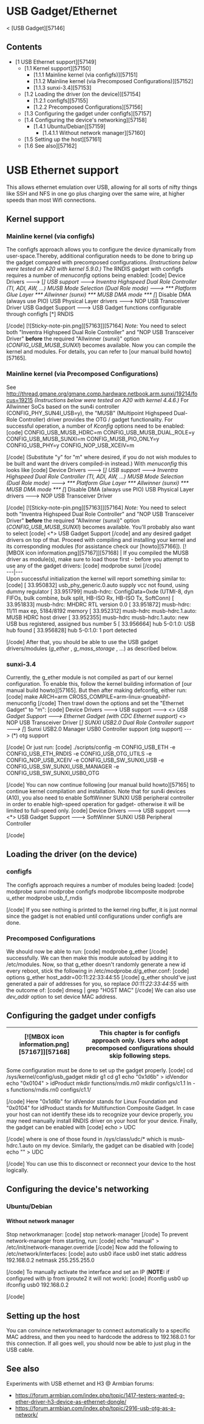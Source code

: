 # USB Gadget/Ethernet
< [USB Gadget][57146]
 
## Contents
  * [1 USB Ethernet support][57149]
    * [1.1 Kernel support][57150]
      * [1.1.1 Mainline kernel (via configfs)][57151]
      * [1.1.2 Mainline kernel (via Precomposed Configurations)][57152]
      * [1.1.3 sunxi-3.4][57153]
    * [1.2 Loading the driver (on the device)][57154]
      * [1.2.1 configfs][57155]
      * [1.2.2 Precomposed Configurations][57156]
    * [1.3 Configuring the gadget under configfs][57157]
    * [1.4 Configuring the device's networking][57158]
      * [1.4.1 Ubuntu/Debian][57159]
        * [1.4.1.1 Without network manager][57160]
    * [1.5 Setting up the host][57161]
    * [1.6 See also][57162]

# USB Ethernet support
This allows ethernet emulation over USB, allowing for all sorts of nifty things like SSH and NFS in one go plus charging over the same wire, at higher speeds than most Wifi connections. 
## Kernel support
### Mainline kernel (via configfs)
The configfs approach allows you to configure the device dynamically from user-space.Thereby, additional configuration needs to be done to bring up the gadget compared with precomposed configurations. 
_(Instructions below were tested on A20 with kernel 5.9.0.)_
The RNDIS gadget with configfs requires a number of _menuconfig_ options being enabled: 
[code] 
        Device Drivers  --->
            [*] USB support  --->
            <M> Inventra Highspeed Dual Role Controller (TI, ADI, AW, ...)
                    MUSB Mode Selection (Dual Role mode)  --->
                    *** Platform Glue Layer ***
                <M> Allwinner (sunxi)
                    *** MUSB DMA mode ***
                [*] Disable DMA (always use PIO)
            USB Physical Layer drivers  --->
                <M> NOP USB Transceiver Driver
            <M>   USB Gadget Support  --->
                <M>   USB Gadget functions configurable through configfs
                [*]     RNDIS
    
[/code]
    [![Sticky-note-pin.png][57163]][57164] _Note:_ You need to select both "Inventra Highspeed Dual Role Controller" and "NOP USB Transceiver Driver" **before** the required "Allwinner (sunxi)" option (_CONFIG_USB_MUSB_SUNXI_) becomes available.
Now you can compile the kernel and modules. For details, you can refer to [our manual build howto][57165]. 
### Mainline kernel (via Precomposed Configurations)
See <http://thread.gmane.org/gmane.comp.hardware.netbook.arm.sunxi/19214/focus=19215>
_(Instructions below were tested on A20 with kernel 4.4.6.)_
For Allwinner SoCs based on the sun4i controller (CONFIG_PHY_SUN4I_USB=y), the "MUSB" (Multipoint Highspeed Dual-Role Controller) driver provides the OTG / gadget functionality. For successful operation, a number of _Kconfig_ options need to be enabled: 
[code] 
    CONFIG_USB_MUSB_HDRC=m
    CONFIG_USB_MUSB_DUAL_ROLE=y
    CONFIG_USB_MUSB_SUNXI=m
    CONFIG_MUSB_PIO_ONLY=y
    CONFIG_USB_PHY=y
    CONFIG_NOP_USB_XCEIV=m
    
[/code]
(Substitute "y" for "m" where desired, if you do not wish modules to be built and want the drivers compiled-in instead.) 
With _menuconfig_ this looks like 
[code] 
        Device Drivers  --->
            [*] USB support  --->
            <M> Inventra Highspeed Dual Role Controller (TI, ADI, AW, ...)
                    MUSB Mode Selection (Dual Role mode)  --->
                    *** Platform Glue Layer ***
                <M> Allwinner (sunxi)
                    *** MUSB DMA mode ***
                [*] Disable DMA (always use PIO)
            USB Physical Layer drivers  --->
                <M> NOP USB Transceiver Driver
    
[/code]
    [![Sticky-note-pin.png][57163]][57164] _Note:_ You need to select both "Inventra Highspeed Dual Role Controller" and "NOP USB Transceiver Driver" **before** the required "Allwinner (sunxi)" option (_CONFIG_USB_MUSB_SUNXI_) becomes available.
You'll probably also want to select 
[code] 
            <*> USB Gadget Support
[/code]
and any desired gadget drivers on top of that. 
Proceed with compiling and installing your kernel and its corresponding modules (for assistance check our [howto][57166]). 
[![MBOX icon information.png][57167]][57168] | If you compiled the MUSB driver as module(s), make sure to load those first - before you attempt to use any of the gadget drivers: 
[code]
    modprobe sunxi
[/code]  
---|---  
Upon successful initialization the kernel will report something similar to: 
[code] 
    [   33.950832] usb_phy_generic.0.auto supply vcc not found, using dummy regulator
    [   33.951799] musb-hdrc: ConfigData=0xde (UTMI-8, dyn FIFOs, bulk combine, bulk split, HB-ISO Rx, HB-ISO Tx, SoftConn)
    [   33.951833] musb-hdrc: MHDRC RTL version 0.0 
    [   33.951872] musb-hdrc: 11/11 max ep, 5184/8192 memory
    [   33.952312] musb-hdrc musb-hdrc.1.auto: MUSB HDRC host driver
    [   33.952355] musb-hdrc musb-hdrc.1.auto: new USB bus registered, assigned bus number 5
    [   33.956664] hub 5-0:1.0: USB hub found
    [   33.956828] hub 5-0:1.0: 1 port detected
    
[/code]
After that, you should be able to use the USB gadget drivers/modules (_g_ether_ , _g_mass_storage_ , ...) as described below. 
### sunxi-3.4
Currently, the g_ether module is not compiled as part of our kernel configuration. 
To enable this, follow the kernel building information of [our manual build howto][57165]. But then after making defconfig, either run: 
[code] 
    make ARCH=arm CROSS_COMPILE=arm-linux-gnueabihf- menuconfig
[/code]
Then trawl down the options and set the "Ethernet Gadget" to "m": 
[code] 
        Device Drivers  --->
            USB support  --->
                <*>    USB Gadget Support  --->
                    <m>    Ethernet Gadget (with CDC Ethernet support)
                <*>    NOP USB Transceiver Driver
                [*]    SUNXI USB2.0 Dual Role Controller support --->
                    [*]    Sunxi USB2.0 Manager
                           USB0 Controller support (otg support) --->
                               (*) otg support
    
[/code]
Or just run: 
[code] 
    ./scripts/config -m CONFIG_USB_ETH -e CONFIG_USB_ETH_RNDIS -e CONFIG_USB_OTG_UTILS -e CONFIG_NOP_USB_XCEIV 
     -e CONFIG_USB_SW_SUNXI_USB -e CONFIG_USB_SW_SUNXI_USB_MANAGER -e CONFIG_USB_SW_SUNXI_USB0_OTG
    
[/code]
You can now continue following [our manual build howto][57165] to continue kernel compilation and installation. 
Note that for sun4i devices (A10), you also need to enable SoftWinner SUNXI USB peripheral controller in order to enable high-speed operation for gadget- otherwise it will be limited to full-speed only. 
[code] 
        Device Drivers  --->
            USB support  --->
                <*>     USB Gadget Support --->
                    <m> SoftWinner SUNXI USB Peripheral Controller 
    
[/code]
## Loading the driver (on the device)
### configfs
The configfs approach requires a number of modules being loaded: 
[code] 
    modprobe sunxi
    modprobe configfs
    modprobe libcomposite
    modprobe u_ether
    modprobe usb_f_rndis
    
[/code]
If you see nothing is printed to the kernel ring buffer, it is just normal since the gadget is not enabled until configurations under configfs are done. 
### Precomposed Configurations
We should now be able to run: 
[code] 
    modprobe g_ether
[/code]
successfully. We can then make this module autoload by adding it to /etc/modules. 
Now, so that g_ether doesn't randomly generate a new id every reboot, stick the following in /etc/modprobe.d/g_ether.conf: 
[code] 
    options g_ether host_addr=00:11:22:33:44:55
[/code]
g_ether should've just generated a pair of addresses for you, so replace _00:11:22:33:44:55_ with the outcome of: 
[code] 
     dmesg | grep "HOST MAC"
[/code]
We can also use _dev_addr_ option to set device MAC address. 
## Configuring the gadget under configfs
[![MBOX icon information.png][57167]][57168] | This chapter is for configfs approach only. Users who adopt precomposed configurations should skip following steps.   
---|---  
Some configuration must be done to set up the gadget properly. 
[code] 
    cd /sys/kernel/config/usb_gadget
    mkdir g1
    cd g1
    echo "0x1d6b" > idVendor
    echo "0x0104" > idProduct
    mkdir functions/rndis.rn0
    mkdir configs/c1.1
    ln -s functions/rndis.rn0 configs/c1.1/
    
[/code]
Here "0x1d6b" for idVendor stands for Linux Foundation and "0x0104" for idProduct stands for Multifunction Composite Gadget. In case your host can not identify these ids to recognize your device properly, you may need manually install RNDIS driver on your host for your device. 
Finally, the gadget can be enabled with 
[code] 
    echo <udc name> > UDC
    
[/code]
where <udc name> is one of those found in /sys/class/udc/* which is musb-hdrc.1.auto on my device. 
Similarly, the gadget can be disabled with 
[code] 
    echo "" > UDC
    
[/code]
You can use this to disconnect or reconnect your device to the host logically. 
## Configuring the device's networking
### Ubuntu/Debian
#### Without network manager
Stop networkmanager: 
[code] 
     stop network-manager 
[/code]
To prevent network-manager from starting, run: 
[code] 
    echo "manual" > /etc/init/network-manager.override
[/code]
Now add the following to /etc/network/interfaces: 
[code] 
    auto usb0
    iface usb0 inet static
    	address 192.168.0.2
    	netmask 255.255.255.0
    
[/code]
To manually activate the interface and set an IP (**NOTE:** if configured with ip from iproute2 it will not work): 
[code] 
         ifconfig usb0 up
         ifconfig usb0 192.168.0.2
    
[/code]
## Setting up the host
You can convince networkmanager to connect automatically to a specific MAC address, and then you need to hardcode the address to 192.168.0.1 for this connection. 
If all goes well, you should now be able to just plug in the USB cable. 
## See also
Experiments with USB ethernet and H3 @ Armbian forums: 
  * <https://forum.armbian.com/index.php/topic/1417-testers-wanted-g-ether-driver-h3-device-as-ethernet-dongle/>
  * <https://forum.armbian.com/index.php/topic/2916-usb-otg-as-a-network/>
